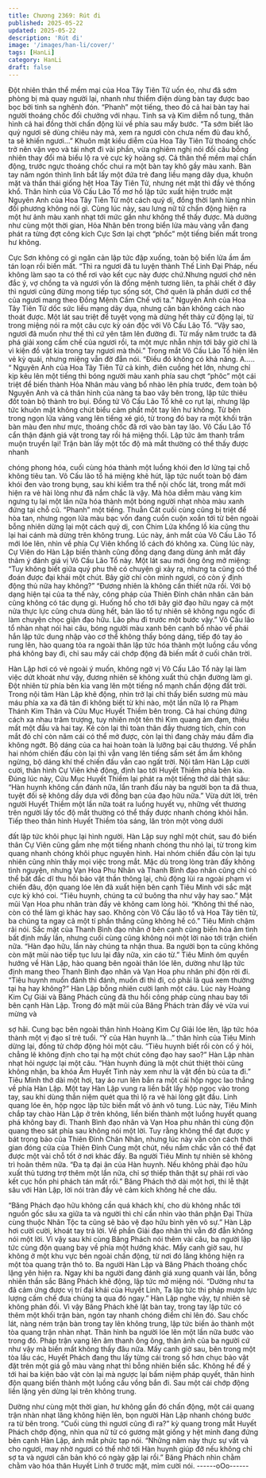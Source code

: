 ```yaml
---
title: Chương 2369: Rút đi
published: 2025-05-22
updated: 2025-05-22
description: 'Rút đi'
image: '/images/han-li/cover/'
tags: [HanLi]
category: HanLi
draft: false
---
```


Đột nhiên thân thể mềm mại của Hoa Tây Tiên Tử uốn éo, như đã
sớm phòng bị mà quay người lại, nhanh như thiểm điện dùng bàn
tay được bao bọc bởi tinh sa nghênh đón.
“Phanh” một tiếng, theo đó cả hai bàn tay hai người thoáng chốc
đối chưởng với nhau.
Tinh sa và Kim diễm nổ tung, thân hình cả hai đồng thời chấn
động lùi về phía sau mấy bước.
“Ta sớm biết lão quỷ ngươi sẽ dùng chiêu này mà, xem ra ngươi
còn chưa nếm đủ đau khổ, ta sẽ khiến ngươi…” Khuôn mặt kiều
diễm của Hoa Tây Tiên Tử thoáng chốc trở nên vặn vẹo và tái
nhợt đi vài phần, vừa nghiêm nghị nói đối câu bỗng nhiên thay đổi
mà biểu lộ ra vẻ cực kỳ hoảng sợ. Cả thân thể mềm mại chấn
động, trước ngực thoáng chốc chui ra một bàn tay khô gầy màu
xanh.
Bàn tay năm ngón thình lình bắt lấy một đứa trẻ đang liều mạng
dãy dụa, khuôn mặt và thần thái giống hệt Hoa Tây Tiên Tử,
nhưng nét mặt thì đầy vẻ thống khổ.
Thân hình của Vô Cấu Lão Tổ mơ hồ lập tức xuất hiện trước mặt
Nguyên Anh của Hoa Tây Tiên Tử một cách quỷ dị, đồng thời
lạnh lùng nhìn đối phương không nói gì.
Cùng lúc này, sau lưng nữ tử chấn động hiện ra một hư ảnh màu
xanh nhạt tới mức gần như không thể thấy được.
Mà dường như cùng một thời gian, Hỏa Nhân bên trong biển lửa
màu vàng vẫn đang phát ra từng đợt công kích Cực Sơn lại chợt
“phốc” một tiếng biến mất trong hư không.

Cực Sơn không có gì ngăn cản lập tức đập xuống, toàn bộ biển
lửa ầm ầm tán loạn rồi biến mất.
“Thì ra ngươi đã tu luyện thành Thế Linh Đại Pháp, nếu không
làm sao ta có thể rơi vào kết cục này được chứ.Nhưng ngươi chớ
nên đắc ý, vợ chồng ta và ngươi vốn là đồng mệnh tương liên, ta
phải chết ở đây thì ngươi cũng đừng mong tiếp tục sống sót, Chớ
quên là phần dưới cơ thể của ngươi mang theo Đồng Mệnh Cấm
Chế với ta.” Nguyên Anh của Hoa Tây Tiên Tử dốc sức liều mạng
dãy dụa, nhưng căn bản không cách nào thoát được. Một lát sau
triệt để tuyệt vọng mà dừng hết thảy cử động lại, từ trong miệng
nói ra một câu cực kỳ oán độc với Vô Cấu Lão Tổ.
“Vậy sao, ngươi đã muốn như thế thì cứ yên tâm lên đường đi.
Từ mấy năm trước ta đã phá giải xong cấm chế của ngươi rồi, ta
một mực nhẫn nhịn tới bây giờ chỉ là vì kiện đồ vật kia trong tay
ngươi mà thôi.” Trong mắt Vô Cấu Lão Tổ hiện lên vẻ kỳ quái,
nhưng miệng vẫn đờ đẫn nói.
“Điều đó không có khả năng. A….. “
Nguyên Anh của Hoa Tây Tiên Tử cả kinh, điên cuồng hét lớn,
nhưng chỉ kịp kêu lên một tiếng thì bóng người màu xanh phía
sau chợt “phôc” một cái triệt để biến thành Hỏa Nhân màu vàng
bổ nhào lên phía trước, đem toàn bộ Nguyên Anh và cả thân hình
của nàng ta bao vây bên trong, lập tức thiêu đốt toàn bộ thành tro
bụi.
Đồng tử Vô Cấu Lão Tổ khẽ co rụt lại, nhưng lập tức khuôn mặt
không chút biểu cảm phất một tay lên hư không.
Từ bên trong ngọn lửa vàng vang lên tiếng xé gió, từ trong đó bay
ra một khối trận bàn màu đen như mực, thoáng chốc đã rơi vào
bàn tay lão.
Vô Cấu Lão Tổ cẩn thận đánh giá vật trong tay rồi há miệng thổi.
Lập tức âm thanh trầm muộn truyền lại!
Trận bàn lấy một tốc độ mà mắt thường có thể thấy được nhanh

chóng phong hóa, cuối cùng hóa thành một luồng khói đen lơ
lửng tại chỗ không tiêu tan.
Vô Cấu lão tổ há miệng khẽ hút, lập tức nuốt toàn bộ đám khói
đen vào trong bụng, sau khi kiểm tra thể nội chốc lát, trong mắt
mới hiện ra vẻ hài lòng như đã nắm chắc là vậy.
Mà hỏa diễm màu vàng kim ngưng tụ lại một lần nữa hóa thành
một bóng người nhạt nhòa màu xanh đứng tại chỗ cũ.
“Phanh” một tiếng.
Thuẫn Cát cuối cùng cũng bị triệt để hòa tan, nhưng ngọn lửa
màu bạc vốn đang cuồn cuộn xoắn tới từ bên ngoài bỗng nhiên
dừng lại một cách quỷ dị, con Chim Lửa khổng lồ kia cũng thu lại
hai cánh mà dừng trên không trung.
Lúc này, ánh mắt của Vô Cấu Lão Tổ mới lóe lên, nhìn về phía
Cự Viên khổng lồ cách đó không xa.
Cùng lúc này, Cự Viên do Hàn Lập biến thành cũng đồng dạng
đang dùng ánh mắt đầy thâm ý đánh giá vị Vô Cấu Lão Tổ này.
Một lát sau mới ông ông mở miệng:
“Tuy không biết giữa quý phu thê có chuyện gì xảy ra, nhưng ta
cũng có thể đoán được đại khái một chút. Bây giờ chỉ còn mình
ngươi, có còn ý định động thủ nữa hay không?”
“Đương nhiên là không cần thiết nữa rồi. Với bộ dạng hiện tại của
ta thế này, công pháp của Thiên Đỉnh chân nhân căn bản cũng
không có tác dụng gì. Huống hồ cho tới bây giờ đạo hữu ngay cả
một nửa thực lực cũng chưa dùng hết, bản lão tổ tự nhiên sẽ
không ngu ngốc đi làm chuyện chọc giận đạo hữu. Lão phu đi
trước một bước vậy.” Vô Cấu lão tổ nhàn nhạt nói hai câu, bóng
người màu xanh bên cạnh bổ nhào về phái hắn lập tức dung
nhập vào cơ thể không thấy bóng dáng, tiếp đó tay áo rung lên,
hào quang tỏa ra ngoài thân lập tức hóa thành một luồng cầu
vồng phá không bay đi, chỉ sau mấy cái chớp động đã biến mất ở
cuối chân trời.

Hàn Lập hơi có vẻ ngoài ý muốn, không ngờ vị Vô Cấu Lão Tổ
này lại làm việc dứt khoát như vậy, đương nhiên sẽ không xuất
thủ chặn đường làm gì.
Đột nhiên từ phía bên kia vang lên một tiếng nổ mạnh chấn động
đất trời.
Trong nội tâm Hàn Lập khẽ động, nhìn trở lại chỉ thấy biển sương
mù màu máu phía xa xa đã tản đi không biết từ khi nào, một lần
nữa lộ ra Phạm Thánh Kim Thân và Cửu Mục Huyết Thiềm bên
trong.
Cả hai chúng đứng cách xa nhau trăm trượng, tuy nhiên một tên
thì Kim quang ảm đạm, thiếu mất một đầu và hai tay.
Kẻ còn lại thì toàn thân đầy thương tích, chín con mắt đỏ chỉ còn
năm cái có thể mở được, còn lại thì đang chảy máu đầm đìa
không ngớt.
Bộ dáng của ca hai hoàn toàn là lưỡng bại câu thương.
Về phần hai nhóm chiến đấu còn lại thì vẫn vang lên tiếng sấm
sét ầm ầm không ngừng, bộ dáng khí thế chiến đấu vẫn cao ngất
trời.
Nội tâm Hàn Lập cười cười, thân hình Cự Viên khẽ động, định lao
tới Huyết Thiềm phía bên kia.
Đúng lúc này, Cửu Mục Huyết Thiềm lại phát ra một tiếng thở dài
thật sâu:
“Hàn huynh không cần đánh nữa, lần tranh đấu này ba người bọn
ta đã thua, tuyệt đối sẽ không dầy dưa với đồng bạn của đạo hữu
nữa.”
Vừa dứt lời, trên người Huyết Thiềm một lần nữa toát ra luồng
huyết vụ, những vết thương trên người lấy tốc độ mắt thường có
thể thấy được nhanh chóng khỏi hẳn.
Tiếp theo thân hình Huyết Thiềm tỏa sáng, lăn tròn một vòng dưới

đất lập tức khôi phục lại hình người.
Hàn Lập suy nghĩ một chút, sau đó biến thân Cự Viên cũng gầm
nhẹ một tiếng nhanh chóng thu nhỏ lại, từ trong kim quang nhanh
chóng khôi phục nguyên hình.
Hai nhóm chiến đấu còn lại tựu nhiên cũng nhìn thấy mọi việc
trong mắt.
Mặc dù trong lòng tràn đấy không tình nguyện, nhưng Vạn Hoa
Phu Nhân và Thanh Bình đạo nhân cũng chỉ có thể bất đắc dĩ thu
hồi bảo vật thần thông lại, chủ động lùi ra ngoài phạm vi chiến
đâu, độn quang lóe lên đã xuất hiện bên cạnh Tiêu Minh với sắc
mặt cực kỳ khó coi.
“Tiêu huynh, chúng ta cứ buông tha như vậy hay sao.” Mặt mũi
Vạn Hoa phu nhân tràn đầy vẻ không cam lòng hỏi.
“Không thì thế nào, còn có thể làm gì khác hay sao. Không còn
Vô Cấu lão tổ và Hoa Tây tiên tử, ba chúng ta ngay cả một tí
phần thắng cũng không hề có.” Tiêu Minh chậm rãi nói.
Sắc mặt của Thanh Bình đạo nhân ở bên cạnh cũng biến hóa âm
tình bất định mấy lần, nhưng cuối cùng cũng không nói một lời
nào tới trận chiến nữa.
“Hàn đạo hữu, lần này chúng ta nhận thua. Ba người bọn ta cũng
không còn mặt mũi nào tiếp tục lưu lại đây nữa, xin cáo từ.” Tiêu
Minh ôm quyền hướng về Hàn Lập, hào quang bên ngoài thân lóe
lên, dường như lập tức định mang theo Thanh Bình đạo nhân và
Vạn Hoa phu nhân phi độn rời đi.
“Tiêu huynh muốn đánh thì đánh, muốn đi thì đi, có phải là quá
xem thường tại hạ hay không?” Hàn Lập bỗng nhiên cười lạnh
một câu.
Lúc này Hoàng Kim Cự Giải và Băng Phách cũng đã thu hồi công
pháp cùng nhau bay tới bên cạnh Hàn Lập.
Trong đó mặt mũi của Băng Phách tràn đầy vẻ vừa vui mừng và

sợ hãi.
Cung bạc bên ngoài thân hình Hoàng Kim Cự Giải lóe lên, lập tức
hóa thành một vị đạo sĩ trẻ tuổi.
“Ý của Hàn huynh là…” thân hình của Tiêu Minh dừng lại, đồng tử
chớp động hỏi một câu.
“Tiêu huynh biết rồi còn cố ý hỏi, chẳng lẽ không định cho tại hạ
một chút công đạo hay sao?” Hàn Lập nhàn nhạt hỏi ngược lại
một câu.
“Hàn huynh đúng là một chút thiệt thòi cũng không nhận, ba khóa
Âm Huyết Tinh này xem như là vật đền bù của ta đi.” Tiêu Minh
thở dài một hơi, tay áo run lên bắn ra một cái hộp ngọc lao thẳng
về phía Hàn Lập.
Một tay Hàn Lập vung ra liền bắt lấy hộp ngọc vào trong tay, sau
khi dùng thần niệm quét qua thì lộ ra vẻ hài lòng gật đầu.
Linh quang lóe ên, hộp ngọc lập tức biến mất vô ảnh vô tung.
Lúc này, Tiêu Minh chắp tay chào Hàn Lập ở trên không, liền biến
thành một luồng huyết quang phá không bay đi. Thanh Bình đạo
nhân và Vạn Hoa phu nhân thì cùng độn quang theo sát phía sau
không nói một lời.
Tuy rằng không thể đạt được y bát trọng bảo của Thiên Đỉnh
Chân Nhân, nhưng lúc này vẫn còn cách thời gian đóng cửa của
Thiên Đỉnh Cung một chút, nếu nắm chắc vẫn có thể đạt được
một vài chỗ tốt ở nơi khác đấy.
Ba người Tiêu Minh tự nhiên sẽ không trì hoãn thêm nữa.
“Đa tạ đại ân của Hàn huynh. Nếu không phải đạo hữu xuất thủ
tương trợ thêm một lần nữa, chỉ sợ thiếp thân thật sự phải rơi vào
kết cục hồn phi phách tán mất rồi.” Băng Phách thở dài một hơi,
thi lễ thật sâu với Hàn Lập, lời nói tràn đầy vẻ cảm kích không hề
che dấu.

“Băng Phách đạo hữu không cần quá khách khí, cho dù không
nhắc tới nguồn gốc sâu xa giữa ta và người thì chỉ cần nhìn vào
thân phận Đại Thừa cùng thuộc Nhân Tộc ta cũng sẽ bảo vệ đạo
hữu bình yên vô sự.” Hàn Lập hơi cười cười, khoát tay trả lời.
Về phần Giải đạo nhân thì vẫn đờ đẫn không nói một lời.
Vì vậy sau khi cùng Băng Phách nói thêm vài câu, ba người lập
tức cùng độn quang bay về phía một hướng khác.
Mấy canh giờ sau, hư không ở một khu vực bên ngoài chấn động,
từ nơi đó lăng không hiện ra một tòa quang trận thô to.
Ba người Hàn Lập và Băng Phách thoáng chốc lặng yên hiện ra.
Ngay khi ba người đang đánh giá xung quanh vài lần, bỗng nhiên
thần sắc Băng Phách khẽ động, lập tức mở miệng nói.
“Dường như ta đã cảm ứng được vị trí đại khái của Huyết Linh,
Ta lập tức thi pháp mượn lực lượng cấm chế đưa chúng ta qua
đó ngay.”
Hàn Lập nghe vậy, tự nhiên sẽ không phản đối.
Vì vậy Băng Phách khẽ lật bàn tay, trong tay lập tức có thêm một
khối trận bàn, ngón tay nhanh chóng điểm chỉ lên đó.
Sau chốc lát, nàng ném trận bàn trong tay lên không trung, lập
tức biến ảo thành một tòa quang trận nhàn nhạt.
Thân hình ba người lóe lên một lần nữa bước vào trong đó. Pháp
trận vang lên âm thanh ông ông, thân ảnh của ba người cứ như
vậy mà biến mất không thấy đâu nữa.
Mấy canh giờ sau, bên trong một tòa lầu các, Huyết Phách đang
thu lấy từng cái trong số hơn chục bảo vật đặt trên một giá gỗ
màu vàng nhạt thì bỗng nhiên biến sắc. Không hề để ý tới hai ba
kiện bảo vật còn lại mà ngược lại bấm niệm pháp quyết, thân hình
độn quang biến thành một luồng cầu vồng bắn đi. Sau một cái
chớp động liền lặng yên dừng lại trên không trung.

Dường như cùng một thời gian, hư không gần đó chấn động, một
cái quang trận nhàn nhạt lăng không hiện lên, bọn người Hàn Lập
nhanh chóng bước ra từ bên trong.
“Cuối cùng thì ngươi cũng đi ra?” kỳ quang trong mắt Huyết
Phách chớp động, nhìn qua nữ tử có gương mặt giống y hệt mình
đang đứng bên cạnh Hàn Lập, ánh mắt phức tạp nói.
“Những năm này thực sự vất vả cho ngươi, may nhờ ngươi có
thể nhờ tới Hàn huynh giúp đỡ nếu không chỉ sợ ta và ngươi căn
bản khó có ngày gặp lại rồi.” Băng Phách nhìn chằm chằm vào
hóa thân Huyết Linh ở trước mặt, mỉm cười nói.
------oOo------
